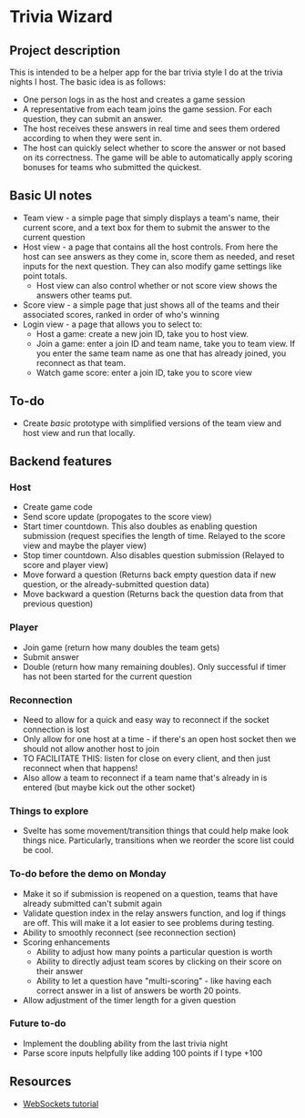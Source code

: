 # Trivia Wizard
## Project description

This is intended to be a helper app for the bar trivia style I do at the trivia nights I host. The basic idea is as follows:
- One person logs in as the host and creates a game session
- A representative from each team joins the game session. For each question, they can submit an answer.
- The host receives these answers in real time and sees them ordered according to when they were sent in.
- The host can quickly select whether to score the answer or not based on its correctness. The game will be able to automatically apply scoring bonuses for teams who submitted the quickest.

## Basic UI notes
- Team view - a simple page that simply displays a team's name, their current score, and a text box for them to submit the answer to the current question
- Host view - a page that contains all the host controls. From here the host can see answers as they come in, score them as needed, and reset inputs for the next question. They can also modify game settings like point totals.
    - Host view can also control whether or not score view shows the answers other teams put.
- Score view - a simple page that just shows all of the teams and their associated scores, ranked in order of who's winning
- Login view - a page that allows you to select to:
    - Host a game: create a new join ID, take you to host view.
    - Join a game: enter a join ID and team name, take you to team view. If you enter the same team name as one that has already joined, you reconnect as that team.
    - Watch game score: enter a join ID, take you to score view

## To-do
- Create *basic* prototype with simplified versions of the team view and host view and run that locally.

## Backend features
### Host
- Create game code
- Send score update (propogates to the score view)
- Start timer countdown. This also doubles as enabling question submission (request specifies the length of time. Relayed to the score view and maybe the player view)
- Stop timer countdown. Also disables question submission (Relayed to score and player view)
- Move forward a question (Returns back empty question data if new question, or the already-submitted question data)
- Move backward a question (Returns back the question data from that previous question)
### Player
- Join game (return how many doubles the team gets)
- Submit answer
- Double (return how many remaining doubles). Only successful if timer has not been started for the current question

### Reconnection
- Need to allow for a quick and easy way to reconnect if the socket connection is lost
- Only allow for one host at a time - if there's an open host socket then we should not allow another host to join
- TO FACILITATE THIS: listen for close on every client, and then just reconnect when that happens!
- Also allow a team to reconnect if a team name that's already in is entered (but maybe kick out the other socket)

### Things to explore
- Svelte has some movement/transition things that could help make look things nice. Particularly, transitions when we reorder the score list could be cool.

### To-do before the demo on Monday
- Make it so if submission is reopened on a question, teams that have already submitted can't submit again
- Validate question index in the relay answers function, and log if things are off. This will make it a lot easier to see problems during testing.
- Ability to smoothly reconnect (see reconnection section)
- Scoring enhancements
    - Ability to adjust how many points a particular question is worth
    - Ability to directly adjust team scores by clicking on their score on their answer
    - Ability to let a question have "multi-scoring" - like having each correct answer in a list of answers be worth 20 points. 
- Allow adjustment of the timer length for a given question

### Future to-do
- Implement the doubling ability from the last trivia night
- Parse score inputs helpfully like adding 100 points if I type +100


## Resources
- [WebSockets tutorial](https://websockets.readthedocs.io/en/stable/intro/tutorial3.html)